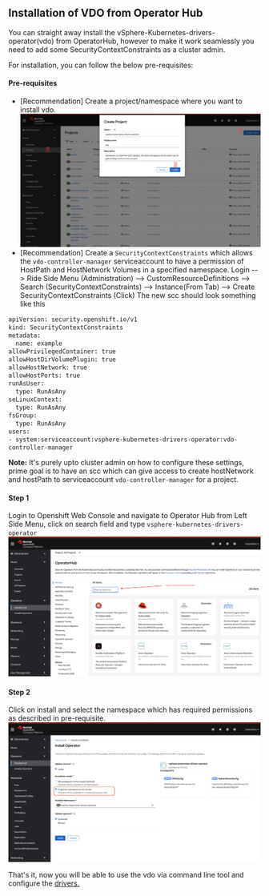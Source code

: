 ## Installation of VDO from Operator Hub

You can straight away install the vSphere-Kubernetes-drivers-operator(vdo) from OperatorHub, however to make it work 
seamlessly you need to add some SecurityContextConstraints as a cluster admin.

For installation, you can follow the below pre-requisites:

#### Pre-requisites
- [Recommendation] Create a project/namespace where you want to install vdo.
![](../images/create-project.png)
- [Recommendation] Create a `SecurityContextConstraints` which allows the `vdo-controller-manager` serviceaccount 
to have a permission of HostPath and HostNetwork Volumes in a specified namespace.
Login --> Ride Side Menu (Administration) --> CustomResourceDefinitions --> Search (SecurityContextConstraints) --> Instance(From Tab) --> Create SecurityContextConstraints (Click)
The new scc should look something like this 
```shell
apiVersion: security.openshift.io/v1
kind: SecurityContextConstraints
metadata:
  name: example
allowPrivilegedContainer: true
allowHostDirVolumePlugin: true
allowHostNetwork: true
allowHostPorts: true
runAsUser:
  type: RunAsAny
seLinuxContext:
  type: RunAsAny
fsGroup:
  type: RunAsAny
users:
- system:serviceaccount:vsphere-kubernetes-drivers-operator:vdo-controller-manager
```
**Note:** It's purely upto cluster admin on how to configure these settings, prime goal is to have an scc which can give access to create hostNetwork and hostPath to serviceaccount `vdo-controller-manager` for a project. 



#### Step 1
Login to Openshift Web Console and navigate to Operator Hub from Left Side Menu, click on search field and type `vsphere-kubernetes-drivers-operator`
![](../images/searchvdo.png "Search VDO")

#### Step 2
Click on install and select the namespace which has required permissions as described in pre-requisite.
![](../images/install-vdo-oh.png "Install VDO")

That's it, now you will be able to use the vdo via command line tool and configure the [drivers.](../configure_drivers.md) 
